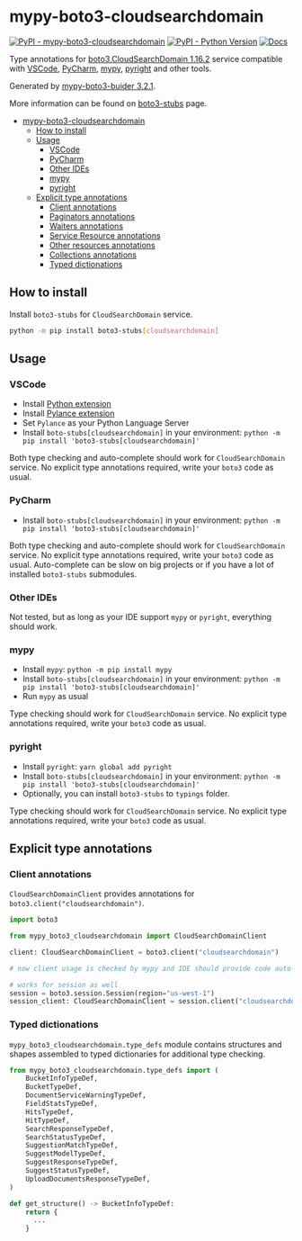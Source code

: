 # mypy-boto3-cloudsearchdomain

[![PyPI - mypy-boto3-cloudsearchdomain](https://img.shields.io/pypi/v/mypy-boto3-cloudsearchdomain.svg?color=blue)](https://pypi.org/project/mypy-boto3-cloudsearchdomain)
[![PyPI - Python Version](https://img.shields.io/pypi/pyversions/mypy-boto3-cloudsearchdomain.svg?color=blue)](https://pypi.org/project/mypy-boto3-cloudsearchdomain)
[![Docs](https://img.shields.io/readthedocs/mypy-boto3-builder.svg?color=blue)](https://mypy-boto3-builder.readthedocs.io/)

Type annotations for
[boto3.CloudSearchDomain 1.16.2](https://boto3.amazonaws.com/v1/documentation/api/1.16.2/reference/services/cloudsearchdomain.html#CloudSearchDomain) service
compatible with
[VSCode](https://code.visualstudio.com/),
[PyCharm](https://www.jetbrains.com/pycharm/),
[mypy](https://github.com/python/mypy),
[pyright](https://github.com/microsoft/pyright)
and other tools.

Generated by [mypy-boto3-buider 3.2.1](https://github.com/vemel/mypy_boto3_builder).

More information can be found on [boto3-stubs](https://pypi.org/project/boto3-stubs/) page.

- [mypy-boto3-cloudsearchdomain](#mypy-boto3-cloudsearchdomain)
  - [How to install](#how-to-install)
  - [Usage](#usage)
    - [VSCode](#vscode)
    - [PyCharm](#pycharm)
    - [Other IDEs](#other-ides)
    - [mypy](#mypy)
    - [pyright](#pyright)
  - [Explicit type annotations](#explicit-type-annotations)
    - [Client annotations](#client-annotations)
    - [Paginators annotations](#paginators-annotations)
    - [Waiters annotations](#waiters-annotations)
    - [Service Resource annotations](#service-resource-annotations)
    - [Other resources annotations](#other-resources-annotations)
    - [Collections annotations](#collections-annotations)
    - [Typed dictionations](#typed-dictionations)

## How to install

Install `boto3-stubs` for `CloudSearchDomain` service.

```bash
python -m pip install boto3-stubs[cloudsearchdomain]
```

## Usage

### VSCode

- Install [Python extension](https://marketplace.visualstudio.com/items?itemName=ms-python.python)
- Install [Pylance extension](https://marketplace.visualstudio.com/items?itemName=ms-python.vscode-pylance)
- Set `Pylance` as your Python Language Server
- Install `boto-stubs[cloudsearchdomain]` in your environment: `python -m pip install 'boto3-stubs[cloudsearchdomain]'`

Both type checking and auto-complete should work for `CloudSearchDomain` service.
No explicit type annotations required, write your `boto3` code as usual.

### PyCharm

- Install `boto-stubs[cloudsearchdomain]` in your environment: `python -m pip install 'boto3-stubs[cloudsearchdomain]'`

Both type checking and auto-complete should work for `CloudSearchDomain` service.
No explicit type annotations required, write your `boto3` code as usual.
Auto-complete can be slow on big projects or if you have a lot of installed `boto3-stubs` submodules.

### Other IDEs

Not tested, but as long as your IDE support `mypy` or `pyright`, everything should work.

### mypy

- Install `mypy`: `python -m pip install mypy`
- Install `boto-stubs[cloudsearchdomain]` in your environment: `python -m pip install 'boto3-stubs[cloudsearchdomain]'`
- Run `mypy` as usual

Type checking should work for `CloudSearchDomain` service.
No explicit type annotations required, write your `boto3` code as usual.

### pyright

- Install `pyright`: `yarn global add pyright`
- Install `boto-stubs[cloudsearchdomain]` in your environment: `python -m pip install 'boto3-stubs[cloudsearchdomain]'`
- Optionally, you can install `boto3-stubs` to `typings` folder.

Type checking should work for `CloudSearchDomain` service.
No explicit type annotations required, write your `boto3` code as usual.

## Explicit type annotations

### Client annotations

`CloudSearchDomainClient` provides annotations for `boto3.client("cloudsearchdomain")`.

```python
import boto3

from mypy_boto3_cloudsearchdomain import CloudSearchDomainClient

client: CloudSearchDomainClient = boto3.client("cloudsearchdomain")

# now client usage is checked by mypy and IDE should provide code auto-complete

# works for session as well
session = boto3.session.Session(region="us-west-1")
session_client: CloudSearchDomainClient = session.client("cloudsearchdomain")
```








### Typed dictionations

`mypy_boto3_cloudsearchdomain.type_defs` module contains structures and shapes assembled
to typed dictionaries for additional type checking.

```python
from mypy_boto3_cloudsearchdomain.type_defs import (
    BucketInfoTypeDef,
    BucketTypeDef,
    DocumentServiceWarningTypeDef,
    FieldStatsTypeDef,
    HitsTypeDef,
    HitTypeDef,
    SearchResponseTypeDef,
    SearchStatusTypeDef,
    SuggestionMatchTypeDef,
    SuggestModelTypeDef,
    SuggestResponseTypeDef,
    SuggestStatusTypeDef,
    UploadDocumentsResponseTypeDef,
)

def get_structure() -> BucketInfoTypeDef:
    return {
      ...
    }
```
